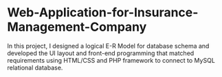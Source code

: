 # Web-Application-for-Insurance-Management-Company
In this project, I designed a logical E-R Model for database schema and developed the UI layout and front-end programming that matched requirements using HTML/CSS and PHP framework to connect to MySQL relational database.
